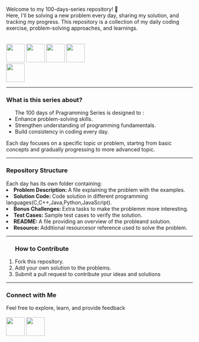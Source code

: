 Welcome to my 100-days-series repository! :rocket:
<br>
Here, I'll be solving a new problem every day, sharing my solution, and tracking my progress. This repository is a collection of my daily coding exercise, problem-solving approaches, and learnings.
<br><br><br>
<img height = 50px; src = "C:\Users\jvibh\Downloads\th (1).jpg"></img> </t>
<img height = 50px; src = "C:\Users\jvibh\Downloads\th (2).jpg"></img> </t>
<img height = 50px; src = "C:\Users\jvibh\Downloads\python.jpg"></img> </t>
<img height = 50px; src="C:\Users\jvibh\Downloads\th.jpg"></img>  <br>
<img height = 50px; src="C:\Users\jvibh\Downloads\javaImge.jpg"></img>  <br>

<hr>
<h3>What is this series about?</h3>
<ul>
The 100 days of Pragramming Series is designed to :
    <li>Enhance problem-solving skills.</ol>
    <li>Strengthen understanding of programming fundamentals.</ol>
    <li>Build consistency in coding every day.</ol>
</ul>

Each day focuses on a specific topic or problem, startng from basic concepts and gradually progressing to more advanced topic.
<hr>
<h3>Repository Structure</h3>
Each day has its own folder containing:
<li><b>Problem Description: </b>A file explaining the problem with the examples.</li>
<li><b>Solution Code: </b>Code solution in different programming languages(C,C++,Java,Python,JavaScript).</li>
<li><b>Bonus Challenges: </b>Extra tasks to make the problemm more interesting.</li>
<li><b>Test Cases: </b>Sample test cases to verify the solution.</li>
<li><b>README: </b>A file providing an overview of the probleand solution.</li>
<li><b>Resource: </b>Additional resourcesor reference used to solve the problem. </li>
<hr>

<ol><h3>How to Contribute </h3>
<li>Fork this repository.</li> 
<li>Add your own solution to the problems.</li>
<li> Submit a pull request to contribute your ideas and solutions</li>
</ol>
<hr>  

<h3>Connect with Me </h3>

Feel free to explore, learn, and provide feedback
<br><br>
<a href="https://www.linkedin.com/in/aditi6789/"><img height = 50px;  src="C:\Users\jvibh\Downloads\th (4).jpg"></img></a> </t></t>
<a href="www.youtube.com/@codeWorld1008"><img height = 50px; width=50px; src="C:\Users\jvibh\Downloads\th (3).jpg" ></img></a></t></t>

